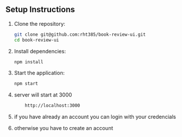 ## Setup Instructions

1. Clone the repository:
    ```sh
    git clone git@github.com:rht385/book-review-ui.git
    cd book-review-ui
    ```

2. Install dependencies:
    ```sh
    npm install
    ```

3. Start the application:
    ```sh
    npm start
    ```

5. server will start at 3000

    ```sh
        http://localhost:3000
    ```

6. if you have already an account you can login with your credencials
7. otherwise you have to create an account
